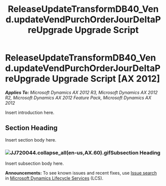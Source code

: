 ﻿---
title: ReleaseUpdateTransformDB40_Vend.updateVendPurchOrderJourDeltaPreUpgrade Upgrade Script
TOCTitle: ReleaseUpdateTransformDB40_Vend.updateVendPurchOrderJourDeltaPreUpgrade Upgrade Script
ms:assetid: f9b6be85-5f6b-247e-82a3-6316dbc71d68
ms:mtpsurl: https://msdn.microsoft.com/en-us/library/JJ720044(v=AX.60)
ms:contentKeyID: 49712350
ms.date: 05/18/2015
mtps_version: v=AX.60
---

# ReleaseUpdateTransformDB40\_Vend.updateVendPurchOrderJourDeltaPreUpgrade Upgrade Script [AX 2012]


_**Applies To:** Microsoft Dynamics AX 2012 R3, Microsoft Dynamics AX 2012 R2, Microsoft Dynamics AX 2012 Feature Pack, Microsoft Dynamics AX 2012_

Insert introduction here.

## Section Heading

Insert section body here.

### ![JJ720044.collapse\_all(en-us,AX.60).gif](images/Gg863931.collapse_all(en-us,AX.60).gif "JJ720044.collapse_all(en-us,AX.60).gif")Subsection Heading

Insert subsection body here.

  
**Announcements:** To see known issues and recent fixes, use [Issue search](http://go.microsoft.com/fwlink/?linkid=389258) in [Microsoft Dynamics Lifecycle Services](http://go.microsoft.com/fwlink/?linkid=306505) (LCS).


